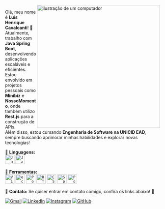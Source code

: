<img src="https://raw.githubusercontent.com/MicaelliMedeiros/micaellimedeiros/master/image/computer-illustration.png" alt="ilustração de um computador" min-width="400px" max-width="400px" width="400px" align="right">

<p align="left"> 
  Olá, meu nome é <strong>Luís Henrique Cavalcanti</strong>! 🚀<br>
  Atualmente, trabalho com <strong>Java Spring Boot</strong>, desenvolvendo aplicações escaláveis e eficientes.<br>
  Estou envolvido em projetos pessoais como <strong>Minibiz</strong> e <strong>NossoMomento</strong>, onde também utilizo <strong>Rest.js</strong> para a construção de APIs.<br>
  Além disso, estou cursando <strong>Engenharia de Software na UNICID EAD</strong>, sempre buscando aprimorar minhas habilidades e explorar novas tecnologias!
</p>

<p align="left">
  🦄 <strong>Linguagens:</strong><br>
<code><img width="30" src="https://raw.githubusercontent.com/marwin1991/profile-technology-icons/refs/heads/main/icons/java.png" alt="Java" title="Java"/></code>
<code><img width="30" src="https://raw.githubusercontent.com/marwin1991/profile-technology-icons/refs/heads/main/icons/javascript.png" alt="JavaScript" title="JavaScript"/></code>

<p align="left">
  💼 <strong>Ferramentas:</strong><br>
<code><img width="30" src="https://raw.githubusercontent.com/marwin1991/profile-technology-icons/refs/heads/main/icons/visual_studio_code.png" alt="Visual Studio Code" title="Visual Studio Code"/></code>
<code><img width="30" src="https://raw.githubusercontent.com/marwin1991/profile-technology-icons/refs/heads/main/icons/eclipse.png" alt="eclipse" title="eclipse"/></code>
<code><img width="30" src="https://raw.githubusercontent.com/marwin1991/profile-technology-icons/refs/heads/main/icons/postman.png" alt="Postman" title="Postman"/></code>
<code><img width="30" src="https://raw.githubusercontent.com/marwin1991/profile-technology-icons/refs/heads/main/icons/html.png" alt="HTML" title="HTML"/></code>
<code><img width="30" src="https://raw.githubusercontent.com/marwin1991/profile-technology-icons/refs/heads/main/icons/css.png" alt="CSS" title="CSS"/></code>
<code><img width="30" src="https://raw.githubusercontent.com/marwin1991/profile-technology-icons/refs/heads/main/icons/spring_boot.png" alt="Spring Boot" title="Spring Boot"/></code>
<code><img width="30" src="https://raw.githubusercontent.com/marwin1991/profile-technology-icons/refs/heads/main/icons/postgresql.png" alt="PostgreSQL" title="PostgreSQL"/></code>

<p align="left">
  💌 <strong>Contato:</strong> Se quiser entrar em contato comigo, confira os links abaixo! 📩  
</p>

<p align="left">
  <a href="mailto:devluis.cavalcanti@gmail.com" title="Gmail">
  <img src="https://img.shields.io/badge/-Gmail-FF0000?style=flat-square&labelColor=FF0000&logo=gmail&logoColor=white" alt="Gmail"/></a>

  <a href="https://www.linkedin.com/in/luis-henrique-cavalcanti-de-campos-431013109/" title="LinkedIn" target="_blank">
  <img src="https://img.shields.io/badge/-Linkedin-0e76a8?style=flat-square&logo=Linkedin&logoColor=white" alt="LinkedIn"/></a>

  <a href="https://www.instagram.com/luisptbr/" title="Instagram" target="_blank">
  <img src="https://img.shields.io/badge/-Instagram-DF0174?style=flat-square&labelColor=DF0174&logo=instagram&logoColor=white" alt="Instagram"/></a>

  <a href="https://github.com/Luisptbr" title="GitHub" target="_blank">
  <img src="https://img.shields.io/badge/-GitHub-181717?style=flat-square&logo=github&logoColor=white" alt="GitHub"/></a>
</p>
